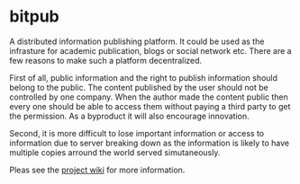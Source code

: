 bitpub
======

A distributed information publishing platform. It could be used as the infrasture for academic publication, blogs or social network etc. There are a few reasons to make such a platform decentralized. 

First of all, public information and the right to publish information should belong to the public. The content published by the user should not be controlled by one company. When the author made the content public then every one should be able to access them without paying a third party to get the permission. As a byproduct it will also encourage innovation.

Second, it is more difficult to lose important information or access to information due to server breaking down as the information is likely to have multiple copies arround the world served simutaneously.


Pleas see the [project wiki](https://github.com/entron/bitpub/wiki) for more information.
